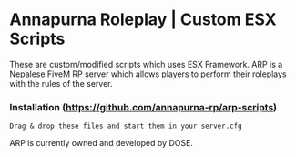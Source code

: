 # Annapurna Roleplay | Custom ESX Scripts

These are custom/modified scripts which uses ESX Framework. ARP is a Nepalese FiveM RP server which allows players to perform their roleplays with the rules of the server.


### Installation (https://github.com/annapurna-rp/arp-scripts)
```
Drag & drop these files and start them in your server.cfg
```

ARP is currently owned and developed by DOSE. 
